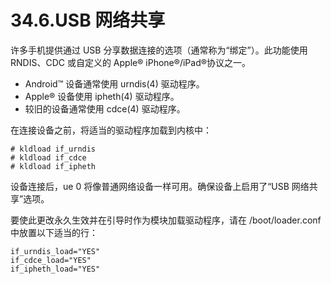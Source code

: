# 34.6.USB 网络共享

许多手机提供通过 USB 分享数据连接的选项（通常称为“绑定”）。此功能使用 RNDIS、CDC 或自定义的 Apple® iPhone®/iPad®协议之一。

* Android™ 设备通常使用 urndis(4) 驱动程序。
* Apple® 设备使用 ipheth(4) 驱动程序。
* 较旧的设备通常使用 cdce(4) 驱动程序。

在连接设备之前，将适当的驱动程序加载到内核中：

```
# kldload if_urndis
# kldload if_cdce
# kldload if_ipheth
```

设备连接后，ue 0 将像普通网络设备一样可用。确保设备上启用了“USB 网络共享”选项。

要使此更改永久生效并在引导时作为模块加载驱动程序，请在 /boot/loader.conf 中放置以下适当的行：

```
if_urndis_load="YES"
if_cdce_load="YES"
if_ipheth_load="YES"
```
